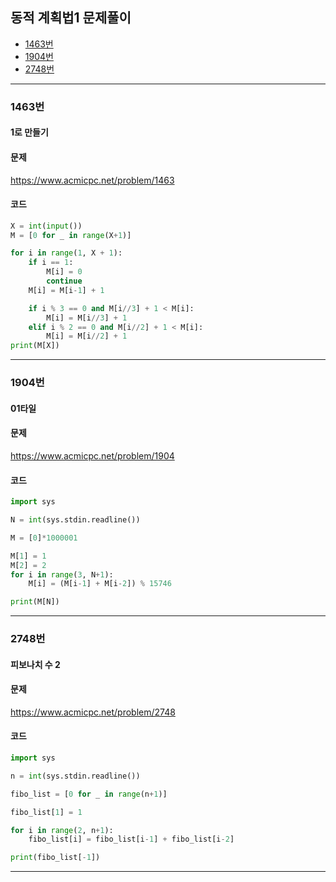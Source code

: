 ## 동적 계획법1 문제풀이

- [1463번](#1463번)
- [1904번](#1904번)
- [2748번](#2748번)

----------------------------------------------------

### 1463번
#### 1로 만들기

#### 문제
https://www.acmicpc.net/problem/1463

#### 코드

``` python
X = int(input())
M = [0 for _ in range(X+1)]

for i in range(1, X + 1):
    if i == 1:
        M[i] = 0
        continue
    M[i] = M[i-1] + 1

    if i % 3 == 0 and M[i//3] + 1 < M[i]:
        M[i] = M[i//3] + 1
    elif i % 2 == 0 and M[i//2] + 1 < M[i]:
        M[i] = M[i//2] + 1
print(M[X])
```
----------------------------------------------------
### 1904번
#### 01타일

#### 문제
https://www.acmicpc.net/problem/1904

#### 코드

``` python
import sys

N = int(sys.stdin.readline())

M = [0]*1000001

M[1] = 1
M[2] = 2
for i in range(3, N+1):
    M[i] = (M[i-1] + M[i-2]) % 15746

print(M[N])
```
----------------------------------------------------
### 2748번
#### 피보나치 수 2

#### 문제
https://www.acmicpc.net/problem/2748

#### 코드

``` python
import sys

n = int(sys.stdin.readline())

fibo_list = [0 for _ in range(n+1)]

fibo_list[1] = 1

for i in range(2, n+1):
    fibo_list[i] = fibo_list[i-1] + fibo_list[i-2]

print(fibo_list[-1])
```
----------------------------------------------------
